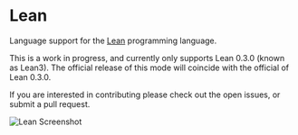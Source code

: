 # Lean

Language support for the [Lean](http://leanprover.github.io/) programming language.

This is a work in progress, and currently only supports Lean 0.3.0 (known as Lean3).
The official release of this mode will coincide with the official of Lean 0.3.0.

If you are interested in contributing please check out the open issues, or submit
a pull request.

![Lean Screenshot](https://github.com/jroesch/language-lean/blob/master/gifs/lean-mode5.gif?raw=true)
